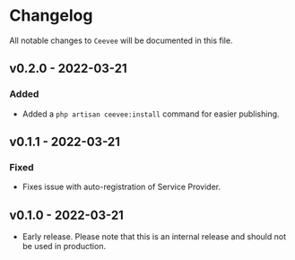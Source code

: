 # Changelog

All notable changes to `Ceevee` will be documented in this file.

## v0.2.0 - 2022-03-21

### Added

- Added a `php artisan ceevee:install` command for easier publishing.

## v0.1.1 - 2022-03-21

### Fixed

- Fixes issue with auto-registration of Service Provider.

## v0.1.0 - 2022-03-21

- Early release. Please note that this is an internal release and should not be used in production.
